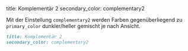 title: Komplementär 2
secondary_color: complementary2

Mit der Einstellung `complementary2` werden Farben gegenüberliegend zu `primary_color` dunkler/heller gemischt je nach Ansicht.

```markdown
title: Komplementär 2
secondary_color: complementary2
```
